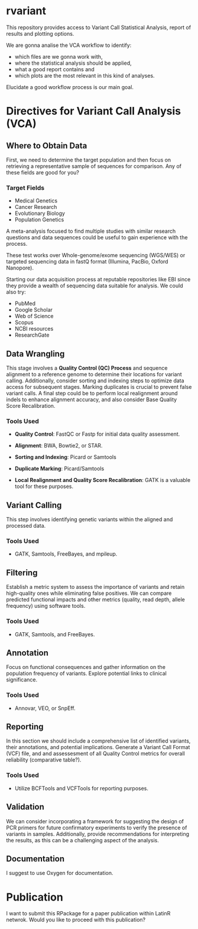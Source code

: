 # rvariant

This repository provides access to Variant Call Statistical Analysis, report of results and plotting options. 

We are gonna analise the VCA workflow to identify:

- which files are we gonna work with,
- where the statistical analysis should be applied,
- what a good report contains and
- which plots are the most relevant in this kind of analyses.

Elucidate a good workflow process is our main goal. 

# Directives for Variant Call Analysis (VCA)

## Where to Obtain Data

First, we need to determine the target population and then focus on retrieving a representative sample of sequences for comparison. Any of these fields are good for you?

### Target Fields

- Medical Genetics
- Cancer Research
- Evolutionary Biology
- Population Genetics

A meta-analysis focused to find multiple studies with similar research questions and data sequences could be useful to gain experience with the process. 

These test works over Whole-genome/exome sequencing (WGS/WES) or targeted sequencing data in fastQ format (Illumina, PacBio, Oxford Nanopore). 

Starting our data acquisition process at reputable repositories like EBI since they provide a wealth of sequencing data suitable for analysis. We could also try:

- PubMed
- Google Scholar
- Web of Science
- Scopus
- NCBI resources
- ResearchGate

## Data Wrangling

This stage involves a **Quality Control (QC) Process** and sequence alignment to a reference genome to determine their locations for variant calling. Additionally, consider sorting and indexing steps to optimize data access for subsequent stages. Marking duplicates is crucial to prevent false variant calls. A final step could be to perform local realignment around indels to enhance alignment accuracy, and also consider Base Quality Score Recalibration.

### Tools Used

- **Quality Control**: FastQC or Fastp for initial data quality assessment.
- **Alignment**: BWA, Bowtie2, or STAR.

- **Sorting and Indexing**: Picard or Samtools
- **Duplicate Marking**: Picard/Samtools

- **Local Realignment and Quality Score Recalibration**: GATK is a valuable tool for these purposes.

## Variant Calling

This step involves identifying genetic variants within the aligned and processed data.

### Tools Used

- GATK, Samtools, FreeBayes, and mpileup.

## Filtering

Establish a metric system to assess the importance of variants and retain high-quality ones while eliminating false positives. We can compare predicted functional impacts and other metrics (quality, read depth, allele frequency) using software tools.

### Tools Used

- GATK, Samtools, and FreeBayes.

## Annotation

Focus on functional consequences and gather information on the population frequency of variants. Explore potential links to clinical significance.

### Tools Used

- Annovar, VEO, or SnpEff.

## Reporting

In this section we should include a comprehensive list of identified variants, their annotations, and potential implications. Generate a Variant Call Format (VCF) file, and and assessesment of all Quality Control metrics for overall reliability (comparative table?).

### Tools Used

- Utilize BCFTools and VCFTools for reporting purposes.

## Validation

We can consider incorporating a framework for suggesting the design of PCR primers for future confirmatory experiments to verify the presence of variants in samples. Additionally, provide recommendations for interpreting the results, as this can be a challenging aspect of the analysis.

## Documentation

I suggest to use Oxygen for documentation.

# Publication

I want to submit this RPackage for a paper publication within LatinR netwrok. Would you like to proceed with this publication?
